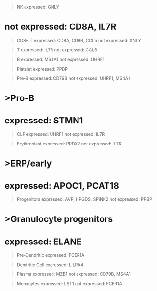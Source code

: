 >NK
expressed: GNLY
# not expressed: CD8A, IL7R

>CD8+ T
expressed: CD8A, CD8B, CCL5
not expressed: GNLY

>T
expressed: IL7R
not expressed: CCL5

>B
expressed: MS4A1
not expressed: UHRF1

>Platelet
expressed: PPBP

>Pre-B
expressed: CD79B
not expressed: UHRF1, MS4A1

# >Pro-B
# expressed: STMN1

>CLP
expressed: UHRF1
not expressed: IL7R

>Erythroblast
expressed: PRDX2
not expressed: IL7R

# >ERP/early
# expressed: APOC1, PCAT18

>Progenitors
expressed: AVP, HPGDS, SPINK2
not expressed: PPBP

# >Granulocyte progenitors
# expressed: ELANE

>Pre-Dendritic
expressed: FCER1A

>Dendritic Cell
expressed: LILRA4

>Plasma
expressed: MZB1
not expressed: CD79B, MS4A1

>Monocytes
expressed: LST1
not expressed: FCER1A
